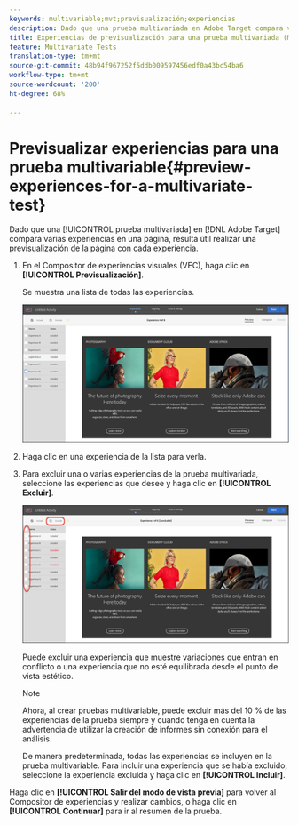 ```yaml
---
keywords: multivariable;mvt;previsualización;experiencias
description: Dado que una prueba multivariada en Adobe Target compara varias experiencias en una página, resulta útil realizar una previsualización de la página con cada experiencia.
title: Experiencias de previsualización para una prueba multivariada (MVT)
feature: Multivariate Tests
translation-type: tm+mt
source-git-commit: 48b94f967252f5ddb009597456edf0a43bc54ba6
workflow-type: tm+mt
source-wordcount: '200'
ht-degree: 68%

---
```



# Previsualizar experiencias para una prueba multivariable{#preview-experiences-for-a-multivariate-test}

Dado que una [!UICONTROL prueba multivariada] en [!DNL Adobe Target] compara varias experiencias en una página, resulta útil realizar una previsualización de la página con cada experiencia.

1. En el Compositor de experiencias visuales (VEC), haga clic en **[!UICONTROL Previsualización]**.

   Se muestra una lista de todas las experiencias.

   ![](assets/preview.png)

1. Haga clic en una experiencia de la lista para verla.

1. Para excluir una o varias experiencias de la prueba multivariada, seleccione las experiencias que desee y haga clic en **[!UICONTROL Excluir]**.

   ![Excluir experiencias](/help/c-activities/c-multivariate-testing/t-create-multivariate-test/assets/preview-mvt-exclude.png)

   Puede excluir una experiencia que muestre variaciones que entran en conflicto o una experiencia que no esté equilibrada desde el punto de vista estético.

   >[!NOTE]
   >
   >Ahora, al crear pruebas multivariable, puede excluir más del 10 % de las experiencias de la prueba siempre y cuando tenga en cuenta la advertencia de utilizar la creación de informes sin conexión para el análisis.

   De manera predeterminada, todas las experiencias se incluyen en la prueba multivariable. Para incluir una experiencia que se había excluido, seleccione la experiencia excluida y haga clic en **[!UICONTROL Incluir]**.

Haga clic en **[!UICONTROL Salir del modo de vista previa]** para volver al Compositor de experiencias y realizar cambios, o haga clic en **[!UICONTROL Continuar]** para ir al resumen de la prueba.

